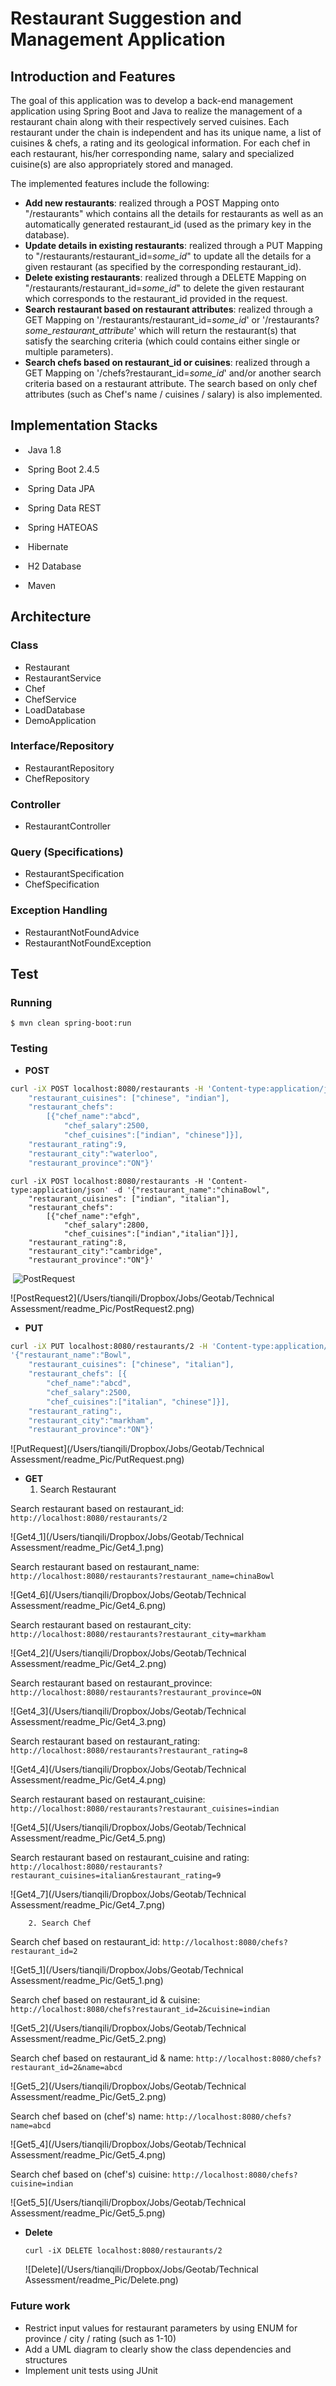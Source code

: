 # Restaurant Suggestion and Management Application

## Introduction and Features

The goal of this application was to develop a back-end management application using Spring Boot and Java to realize the management of a restaurant chain along with their respectively served cuisines. Each restaurant under the chain is independent and has its unique name, a list of cuisines & chefs, a rating and its geological information. For each chef in each restaurant, his/her corresponding name, salary and specialized cuisine(s) are also appropriately stored and managed. 

The implemented features include the following:

* **Add new restaurants**: realized through a POST Mapping onto "/restaurants" which contains all the details for restaurants as well as an automatically generated restaurant_id (used as the primary key in the database).
* **Update details in existing restaurants**: realized through a PUT Mapping to "/restaurants/restaurant_id=*some_id*" to update all the details for a given restaurant (as specified by the corresponding restaurant_id).
* **Delete existing restaurants**: realized through a DELETE Mapping on "/restaurants/restaurant_id=*some_id*" to delete the given restaurant which corresponds to the restaurant_id provided in the request.
* **Search restaurant based on restaurant attributes**: realized through a GET Mapping on '/restaurants/restaurant_id=*some_id*' or '/restaurants?*some_restaurant_attribute*' which will return the restaurant(s) that satisfy the searching criteria (which could contains either single or multiple parameters).
* **Search chefs based on restaurant_id or cuisines**: realized through a GET Mapping on '/chefs?restaurant_id=*some_id*' and/or another search criteria based on a restaurant attribute. The search based on only chef attributes (such as Chef's name / cuisines / salary) is also implemented.

## Implementation Stacks

- ​	Java 1.8

- ​	Spring Boot 2.4.5

- ​	Spring Data JPA

- ​	Spring Data REST

- ​	Spring HATEOAS

- ​	Hibernate

- ​	H2 Database

- ​	Maven


## Architecture

### Class

- Restaurant
- RestaurantService
- Chef
- ChefService
- LoadDatabase
- DemoApplication

### Interface/Repository

- RestaurantRepository
- ChefRepository

### Controller

- RestaurantController

### Query (Specifications)

- RestaurantSpecification
- ChefSpecification

### Exception Handling

- RestaurantNotFoundAdvice
- RestaurantNotFoundException



## Test

### Running

`$ mvn clean spring-boot:run`

### Testing

- **POST**

```sh
curl -iX POST localhost:8080/restaurants -H 'Content-type:application/json' -d '{"restaurant_name":"Bowl", 
	"restaurant_cuisines": ["chinese", "indian"], 
	"restaurant_chefs": 
		[{"chef_name":"abcd", 
			"chef_salary":2500, 
			"chef_cuisines":["indian", "chinese"]}], 
	"restaurant_rating":9, 
	"restaurant_city":"waterloo", 
	"restaurant_province":"ON"}' 
```

```shell
curl -iX POST localhost:8080/restaurants -H 'Content-type:application/json' -d '{"restaurant_name":"chinaBowl", 
	"restaurant_cuisines": ["indian", "italian"], 
	"restaurant_chefs": 
		[{"chef_name":"efgh", 
			"chef_salary":2800, 
			"chef_cuisines":["indian","italian"]}], 
	"restaurant_rating":8, 
	"restaurant_city":"cambridge", 
	"restaurant_province":"ON"}'

```

​		![PostRequest](readme_Pic/PostRequest.png)

![PostRequest2](/Users/tianqili/Dropbox/Jobs/Geotab/Technical Assessment/readme_Pic/PostRequest2.png)

* **PUT**

```sh
curl -iX PUT localhost:8080/restaurants/2 -H 'Content-type:application/json' -d 
'{"restaurant_name":"Bowl", 
	"restaurant_cuisines": ["chinese", "italian"], 
	"restaurant_chefs": [{
		"chef_name":"abcd", 
		"chef_salary":2500, 
		"chef_cuisines":["italian", "chinese"]}], 
	"restaurant_rating":, 
	"restaurant_city":"markham", 
	"restaurant_province":"ON"}'
```

![PutRequest](/Users/tianqili/Dropbox/Jobs/Geotab/Technical Assessment/readme_Pic/PutRequest.png)

* **GET**
  1. Search Restaurant

Search restaurant based on restaurant_id: `http://localhost:8080/restaurants/2`

![Get4_1](/Users/tianqili/Dropbox/Jobs/Geotab/Technical Assessment/readme_Pic/Get4_1.png)



Search restaurant based on restaurant_name: `http://localhost:8080/restaurants?restaurant_name=chinaBowl`

![Get4_6](/Users/tianqili/Dropbox/Jobs/Geotab/Technical Assessment/readme_Pic/Get4_6.png)



Search restaurant based on restaurant_city: `http://localhost:8080/restaurants?restaurant_city=markham`

![Get4_2](/Users/tianqili/Dropbox/Jobs/Geotab/Technical Assessment/readme_Pic/Get4_2.png)



Search restaurant based on restaurant_province: `http://localhost:8080/restaurants?restaurant_province=ON`

![Get4_3](/Users/tianqili/Dropbox/Jobs/Geotab/Technical Assessment/readme_Pic/Get4_3.png)



Search restaurant based on restaurant_rating: `http://localhost:8080/restaurants?restaurant_rating=8`

![Get4_4](/Users/tianqili/Dropbox/Jobs/Geotab/Technical Assessment/readme_Pic/Get4_4.png)



Search restaurant based on restaurant_cuisine: `http://localhost:8080/restaurants?restaurant_cuisines=indian`

![Get4_5](/Users/tianqili/Dropbox/Jobs/Geotab/Technical Assessment/readme_Pic/Get4_5.png)



Search restaurant based on restaurant_cuisine and rating: `http://localhost:8080/restaurants?restaurant_cuisines=italian&restaurant_rating=9`

![Get4_7](/Users/tianqili/Dropbox/Jobs/Geotab/Technical Assessment/readme_Pic/Get4_7.png)



  		2. Search Chef

Search chef based on restaurant_id: `http://localhost:8080/chefs?restaurant_id=2`

![Get5_1](/Users/tianqili/Dropbox/Jobs/Geotab/Technical Assessment/readme_Pic/Get5_1.png)



Search chef based on restaurant_id & cuisine: `http://localhost:8080/chefs?restaurant_id=2&cuisine=indian`

![Get5_2](/Users/tianqili/Dropbox/Jobs/Geotab/Technical Assessment/readme_Pic/Get5_2.png)



Search chef based on restaurant_id & name: `http://localhost:8080/chefs?restaurant_id=2&name=abcd`

![Get5_2](/Users/tianqili/Dropbox/Jobs/Geotab/Technical Assessment/readme_Pic/Get5_2.png)



Search chef based on (chef's) name: `http://localhost:8080/chefs?name=abcd`

![Get5_4](/Users/tianqili/Dropbox/Jobs/Geotab/Technical Assessment/readme_Pic/Get5_4.png)



Search chef based on (chef's) cuisine: `http://localhost:8080/chefs?cuisine=indian`

![Get5_5](/Users/tianqili/Dropbox/Jobs/Geotab/Technical Assessment/readme_Pic/Get5_5.png)



* **Delete**

  ```shell
  curl -iX DELETE localhost:8080/restaurants/2
  ```

  ![Delete](/Users/tianqili/Dropbox/Jobs/Geotab/Technical Assessment/readme_Pic/Delete.png)



### Future work

* Restrict input values for restaurant parameters by using ENUM for province / city / rating (such as 1-10)
* Add a UML diagram to clearly show the class dependencies and structures
* Implement unit tests using JUnit 
